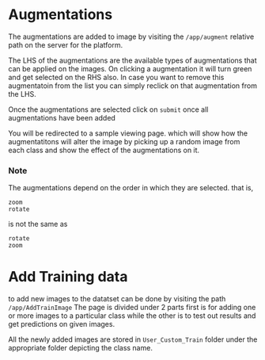 # Augmentations

The augmentations are added to image by visiting the `/app/augment` relative path on the server for the platform.

The LHS of the augmentations are the available types of augmentations that can be applied on the images. On clicking a augmentation it will turn green and get selected on the RHS also. In case you want to remove this augmentatoin from the list you can simply reclick on that augmentation from the LHS. 

Once the augmentations are selected click on `submit` once all augmentations have been added

You will be redirected to a sample viewing page. which will show how the augmentatitons will alter the image by picking up  a random image from each class and show the effect of the augmentations on it.

### Note

The augmentations depend on the order in which they are selected. that is,

```
zoom
rotate
```

is not the same as

```
rotate
zoom
```

# Add Training data

to add new images to the datatset can be done by visiting the path `/app/AddTrainImage` The page is divided under 2 parts first is for adding one or more images to a particular class while the other is to test out results and get predictions on given images.

All the newly added images are stored in `User_Custom_Train` folder under the appropriate folder depicting the class name.